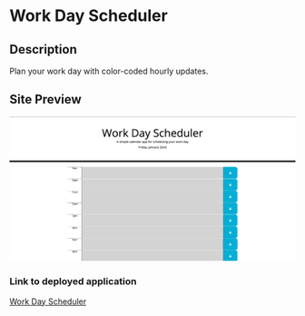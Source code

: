 # Work Day Scheduler

## Description

Plan your work day with color-coded hourly updates.

## Site Preview

![](assets/images/screenshot-deployed-app.png)

### Link to deployed application

[Work Day Scheduler](https://joelecox1.github.io/work-day-scheduler/)

